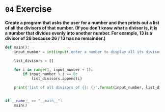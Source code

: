 # `04` Exercise

**Create a program that asks the user for a number and then prints out a list of all the divisors of that number. (If you don’t know what a divisor is, it is a number that divides evenly into another number. For example, 13 is a divisor of 26 because 26 / 13 has no remainder.)**

```python
def main():
    input_number = int(input('enter a number to display all its divisors: '))

    list_divisors = []

    for i in range(1, input_number + 1):
        if input_number % i == 0:
            list_divisors.append(i)

    print('list of all divisors of {}: {}'.format(input_number, list_divisors))


if __name__ == "__main__":
    main()
```